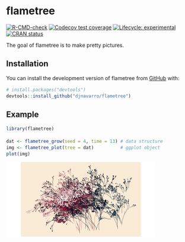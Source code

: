 
<!-- README.md is generated from README.Rmd. Please edit that file -->

# flametree

<!-- badges: start -->

[![R-CMD-check](https://github.com/djnavarro/flametree/workflows/R-CMD-check/badge.svg)](https://github.com/djnavarro/flametree/actions)
[![Codecov test
coverage](https://codecov.io/gh/djnavarro/flametree/branch/master/graph/badge.svg)](https://codecov.io/gh/djnavarro/flametree?branch=master)
[![Lifecycle:
experimental](https://img.shields.io/badge/lifecycle-experimental-orange.svg)](https://lifecycle.r-lib.org/articles/stages.html#experimental)
[![CRAN
status](https://www.r-pkg.org/badges/version/flametree)](https://CRAN.R-project.org/package=flametree)
<!-- badges: end -->

The goal of flametree is to make pretty pictures.

## Installation

You can install the development version of flametree from
[GitHub](https://github.com/) with:

``` r
# install.packages("devtools")
devtools::install_github("djnavarro/flametree")
```

## Example

``` r
library(flametree)

dat <- flametree_grow(seed = 4, time = 13) # data structure
img <- flametree_plot(tree = dat)          # ggplot object
plot(img)
```

<img src="man/figures/README-example-1.png" width="80%" />
